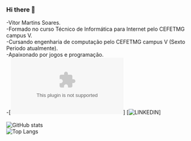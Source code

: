 ### Hi there 👋
-Vitor Martins Soares. <br>
-Formado no curso Técnico de Informática para Internet pelo CEFETMG campus V. <br>
-Cursando engenharia de computação pelo CEFETMG campus V (Sexto Periodo atualmente). <br>
-Apaixonado por jogos e programação. <br>
-[![EMAIL](vitor231408@gmail.com)] [![LINKEDIN](www.linkedin.com/in/vitormartinssoares)] <br> <br>
![GitHub stats](https://github-readme-stats.vercel.app/api?username=VitorMartinsSoares&show_icons=true&theme=onedark) <br>
![Top Langs](https://github-readme-stats.vercel.app/api/top-langs/?username=VitorMartinsSoares&layout=compact)<br> <br>

<!--
**VitorMartinsSoares/VitorMartinsSoares** is a ✨ _special_ ✨ repository because its `README.md` (this file) appears on your GitHub profile.

Here are some ideas to get you started:

- 🔭 I’m currently working on ...
- 🌱 I’m currently learning ...
- 👯 I’m looking to collaborate on ...
- 🤔 I’m looking for help with ...
- 💬 Ask me about ...
- 📫 How to reach me: ...
- 😄 Pronouns: ...
- ⚡ Fun fact: ...
-->
